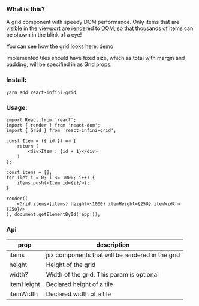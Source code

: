 ### What is this?

A grid component with speedy DOM performance. Only items that are visible in the viewport are rendered to DOM, so that thousands of items can be shown in the blink of a eye!

You can see how the grid looks here:
[demo](https://adamgajzlerowicz.github.io/react-infini-grid)

Implemented tiles should have fixed size, which as total with margin and padding, will be specified in as Grid props.

### Install:

```
yarn add react-infini-grid
```

### Usage:

```
import React from 'react';
import { render } from 'react-dom';
import { Grid } from 'react-infini-grid';

const Item = ({ id }) => {
    return (
        <div>Item : {id + 1}</div>
    )
};

const items = [];
for (let i = 0; i <= 1000; i++) {
    items.push(<Item id={i}/>);
}

render((
    <Grid items={items} height={1000} itemHeight={250} itemWidth={250}/>
), document.getElementById('app'));
```

### Api

| prop       | description                                      |
| ---------- | ------------------------------------------------ |
| items      | jsx components that will be rendered in the grid |
| height     | Height of the grid                               |
| width?     | Width of the grid. This param is optional        |
| itemHeight | Declared height of a tile                        |
| itemWidth  | Declared width of a tile                         |
